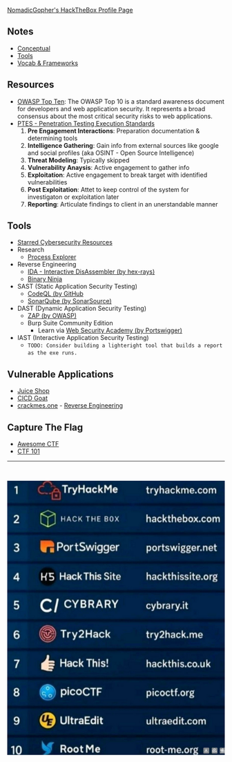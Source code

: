 [NomadicGopher's HackTheBox Profile Page](https://app.hackthebox.com/users/2141921)

<!--
    * To connect to HTB, use `sudo openvpn {filename.ovpn}`
    * The key-phrase worknotes can be found in a lab to hint next target for exploitation.
-->

## Notes

* [Conceptual](./Conceptual.md)
* [Tools](./Tools.md)
* [Vocab & Frameworks](./Vocab_&_Frameworks.md)

## Resources

* [OWASP Top Ten](https://owasp.org/www-project-top-ten): The OWASP Top 10 is a standard awareness document for developers and web application security. It represents a broad consensus about the most critical security risks to web applications.
* [PTES - Penetration Testing Execution Standards](http://www.pentest-standard.org/index.php/Main_Page)
  1. **Pre Engagement Interactions**: Preparation documentation & determining tools
  2. **Intelligence Gathering**: Gain info from external sources like google and social profiles (aka OSINT - Open Source Intelligence)
  3. **Threat Modeling**: Typically skipped
  4. **Vulnerability Anaysis**: Active engagement to gather info
  5. **Exploitation**: Active engagement to break target with identified vulnerabilities
  6. **Post Exploitation**: Attet to keep control of the system for investigaton or exploitation later 
  7. **Reporting**: Articulate findings to client in an unerstandable manner

## Tools

* [Starred Cybersecurity Resources](https://github.com/stars/nomadicGopher/lists/cybersecurity-resources)
* Research
  * [Process Explorer](https://learn.microsoft.com/en-us/sysinternals/downloads/process-explorer) 
* Reverse Engineering
  * [IDA - Interactive DisAssembler (by hex-rays)](https://hex-rays.com/ida-free)
  * [Binary Ninja](https://binary.ninja/)
* SAST (Static Application Security Testing)
  * [CodeQL (by GitHub](https://codeql.github.com/)
  * [SonarQube (by SonarSource)](https://www.sonarsource.com/products/sonarqube/downloads/)
* DAST (Dynamic Application Security Testing)
  * [ZAP (by OWASP)](https://www.zaproxy.org/download/)
  * Burp Suite Community Edition
    * Learn via [Web Security Academy (by Portswigger)](https://portswigger.net/web-security)
* IAST (Interactive Application Security Testing)
  * `TODO: Consider building a lighteright tool that builds a report as the exe runs.`

## Vulnerable Applications

* [Juice Shop](https://owasp.org/www-project-juice-shop/)
* [CICD Goat](https://github.com/cider-security-research/cicd-goat)
* [crackmes.one](https://crackmes.one/crackme/684dab612b84be7ea77438a7) - [Reverse Engineering](https://medium.com/@cy1337/reversing-a-simple-crackme-with-ghidra-decompiler-5dd1b1c3c0ba)

## Capture The Flag

* [Awesome CTF](https://github.com/apsdehal/awesome-ctf)
* [CTF 101](https://ctf101.org/)

---

&nbsp;

![TODO](sec.png)
